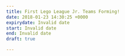```yaml
---
title: First Lego League Jr. Teams Forming!
date: 2018-01-23 14:30:25 +0000
expirydate: Invalid date
start: Invalid date
end: Invalid date
draft: true

---
```

